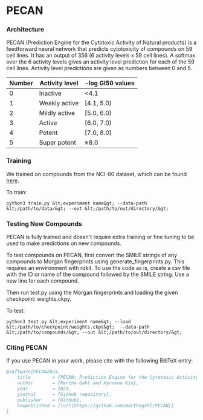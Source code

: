# PECAN

### Architecture

PECAN (Prediction Engine for the Cytotoxic Activity of Natural products) is a feedforward neural network that predicts cytotoxicity of compounds on 59 cell lines. It has an output of 356 (6 activity levels x 59 cell lines). A softmax over the 6 activity levels gives an activity level prediction for each of the 59 cell lines. Activity level predictions are given as numbers between 0 and 5.

| Number | Activity level   | -log GI50 values |
|--------|------------------|------------------|
|0       | Inactive         | &lt;4.1          |
|1       | Weakly active    | \[4.1, 5.0\)     |
|2       | Mildly active    | \[5.0, 6.0\)     |
|3       | Active           | \[6.0, 7.0\)     |
|4       | Potent           | \[7.0, 8.0\)     |
|5       | Super potent     | &geq;8.0         |


### Training

We trained on compounds from the NCI-60 dataset, which can be found [here](https://dtp.cancer.gov/dtpstandard/dwindex/index.jsp).

To train:

```
python3 train.py &lt;experiment name&gt; --data-path &lt;/path/to/data/&gt; --out &lt;/path/to/out/directory/&gt;
```

### Testing New Compounds

PECAN is fully trained and doesn't require extra training or fine tuning to be used to make predictions on new compounds.

To test compounds on PECAN, first convert the SMILE strings of any compounds to Morgan fingerprints using generate_fingerprints.py. This requires an environment with rdkit. To use the code as is, create a csv file with the ID or name of the compound followed by the SMILE string. Use a new line for each compound. 

Then run test.py using the Morgan fingerprints and loading the given checkpoint: weights.ckpy.

To test:

```
python3 test.py &lt;experiment name&gt; --load &lt;/path/to/checkpoint/weights.ckpt&gt;  --data-path &lt;/path/to/compounds/&gt; --out &lt;/path/to/out/directory/&gt;
```

### Citing PECAN

If you use PECAN in your work, please cite with the following BibTeX entry:

```bibtex
@software{PECAN2023,
    title        = {PECAN: Prediction Engine for the Cytotoxic Activity of Natural products},
    author       = {Martha Gahl and Hyunwoo Kim},
    year         = 2023,
    journal      = {GitHub repository},
    publisher    = {GitHub},
    howpublished = {\url{https://github.com/marthagahl/PECAN}}
}
```


